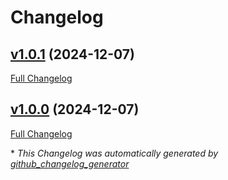 # Changelog

## [v1.0.1](https://github.com/uluumbch/quill-synonym/tree/v1.0.1) (2024-12-07)

[Full Changelog](https://github.com/uluumbch/quill-synonym/compare/v1.0.0...v1.0.1)

## [v1.0.0](https://github.com/uluumbch/quill-synonym/tree/v1.0.0) (2024-12-07)

[Full Changelog](https://github.com/uluumbch/quill-synonym/compare/e9ad23466615f87ba923119fe529145fe83e5ec0...v1.0.0)



\* *This Changelog was automatically generated by [github_changelog_generator](https://github.com/github-changelog-generator/github-changelog-generator)*
